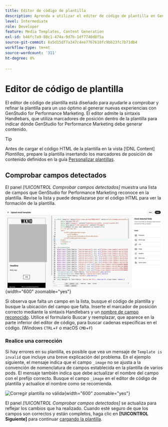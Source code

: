 ```yaml
---
title: Editor de código de plantilla
description: Aprenda a utilizar el editor de código de plantilla en GenStudio for Performance Marketing.
level: Intermediate
role: Developer
feature: Media Templates, Content Generation
exl-id: b46fc7a9-88c1-474a-9d7b-1df7740d8f5a
source-git-commit: 8a5d15df7a347c4ee7767610fc9bb23fc7b71db4
workflow-type: tm+mt
source-wordcount: '311'
ht-degree: 0%

---
```


# Editor de código de plantilla

El editor de código de plantilla está diseñado para ayudarle a comprobar y refinar la plantilla para un uso óptimo al generar nuevas experiencias con GenStudio for Performance Marketing. El editor admite la sintaxis Handlebars, que utiliza marcadores de posición dentro de la plantilla para indicar dónde GenStudio for Performance Marketing debe generar contenido.

>[!TIP]
>
>Antes de cargar el código HTML de la plantilla en la vista [!DNL Content] _Plantillas_, prepare la plantilla insertando los marcadores de posición de contenido definidos en la guía [Personalizar plantillas](customize-template.md).

## Comprobar campos detectados

El panel _[!UICONTROL Comprobar campos detectados]_ muestra una lista de campos que GenStudio for Performance Marketing reconoce en la plantilla. Revise la lista y puede desplazarse por el código HTML para ver la formación de la plantilla.

![Vista del editor de código](/help/assets/template-detected-fields.png "Comprobar campos detectados"){width="600" zoomable="yes"}

Si observa que falta un campo en la lista, busque el código de plantilla y busque la ubicación del campo que falta. Inserte el marcador de posición correcto mediante la sintaxis Handlebars y un [nombre de campo reconocido](/help/user-guide/content/customize-template.md#recognized-field-names). Utilice el formulario Buscar y reemplazar, que aparece en la parte inferior del editor de código, para buscar cadenas específicas en el código. (Windows `CTRL`+`F` o macOS `CMD`+`F`)

### Realice una corrección

Si hay errores en su plantilla, es posible que vea un mensaje de `Template is invalid` que incluye una breve explicación del problema. En el ejemplo siguiente, el mensaje indica que el campo `_image` no se ajusta a la convención de nomenclatura de campos establecida en la plantilla de varios pods. El mensaje también indica que debe actualizar el nombre del campo con el prefijo correcto. Busque el campo `_image` en el editor de código de plantilla y actualice el nombre como se recomienda.

![Corregir plantilla no válida](/help/assets/animation/template-code-editor.gif){width="600" zoomable="yes"}

El panel _[!UICONTROL Comprobar campos detectados]_ se actualiza para reflejar los cambios que ha realizado. Cuando esté seguro de que los campos son correctos y están completos, haga clic en **[!UICONTROL Siguiente]** para continuar [cargando la plantilla](/help/user-guide/content/use-templates.md#add-a-template).
